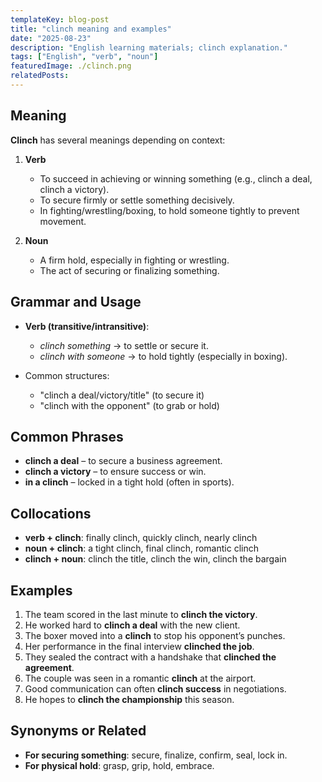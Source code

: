 ```yaml
---
templateKey: blog-post
title: "clinch meaning and examples"
date: "2025-08-23"
description: "English learning materials; clinch explanation."
tags: ["English", "verb", "noun"]
featuredImage: ./clinch.png
relatedPosts:
---
```


## Meaning

**Clinch** has several meanings depending on context:

1. **Verb**

   - To succeed in achieving or winning something (e.g., clinch a deal, clinch a victory).
   - To secure firmly or settle something decisively.
   - In fighting/wrestling/boxing, to hold someone tightly to prevent movement.

2. **Noun**

   - A firm hold, especially in fighting or wrestling.
   - The act of securing or finalizing something.

## Grammar and Usage

- **Verb (transitive/intransitive)**:

  - _clinch something_ → to settle or secure it.
  - _clinch with someone_ → to hold tightly (especially in boxing).

- Common structures:

  - "clinch a deal/victory/title" (to secure it)
  - "clinch with the opponent" (to grab or hold)

## Common Phrases

- **clinch a deal** – to secure a business agreement.
- **clinch a victory** – to ensure success or win.
- **in a clinch** – locked in a tight hold (often in sports).

## Collocations

- **verb + clinch**: finally clinch, quickly clinch, nearly clinch
- **noun + clinch**: a tight clinch, final clinch, romantic clinch
- **clinch + noun**: clinch the title, clinch the win, clinch the bargain

## Examples

1. The team scored in the last minute to **clinch the victory**.
2. He worked hard to **clinch a deal** with the new client.
3. The boxer moved into a **clinch** to stop his opponent’s punches.
4. Her performance in the final interview **clinched the job**.
5. They sealed the contract with a handshake that **clinched the agreement**.
6. The couple was seen in a romantic **clinch** at the airport.
7. Good communication can often **clinch success** in negotiations.
8. He hopes to **clinch the championship** this season.

## Synonyms or Related

- **For securing something**: secure, finalize, confirm, seal, lock in.
- **For physical hold**: grasp, grip, hold, embrace.
